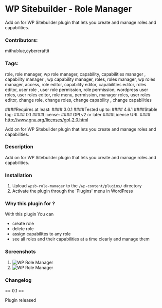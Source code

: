 # WP Sitebuilder - Role Manager
Add on for WP Sitebuilder plugin that lets you create and manage roles and capabilities.

### Contributors: ###
mithublue,cybercraftit 

### Tags: ###
role, role manager, wp role manager, capability, capabilities manager , capability manager , wp capability manager, roles, roles manager, wp roles manager, access, role editor, capability editor, capabilities editor, roles editor, user role , user role permission, role permission, wordpress user roles, user roles editor, role menu, permission, manager roles, user roles editor, change role, change roles, change capability , change capabilities

####Requires at least: ####
3.0.1
####Tested up to: ####
4.6.1
####Stable tag: ####
0.1
####License: ####
GPLv2 or later
####License URI: ####
http://www.gnu.org/licenses/gpl-2.0.html

Add on for WP Sitebuilder plugin that lets you create and manage roles and capabilities.

### Description ###

Add on for WP Sitebuilder plugin that lets you create and manage roles and capabilities.

### Installation ###

1. Upload `wpsb-role-manager` to the `/wp-content/plugins/` directory
2. Activate the plugin through the 'Plugins' menu in WordPress

 
### Why this plugin for ? ###

With this plugin You can

* create role 
* delete role
* assign capabilites to any role
* see all roles and their capabilities at a time clearly and manage them

### Screenshots ###

1. ![WP Role Manager](http://mithublue.github.io/images/wpsb-role-manager/screenshot-1.png)
2. ![WP Role Manager](http://mithublue.github.io/images/wpsb-role-manager/screenshot-2.png)


### Changelog ###

== 0.1 ==

Plugin released